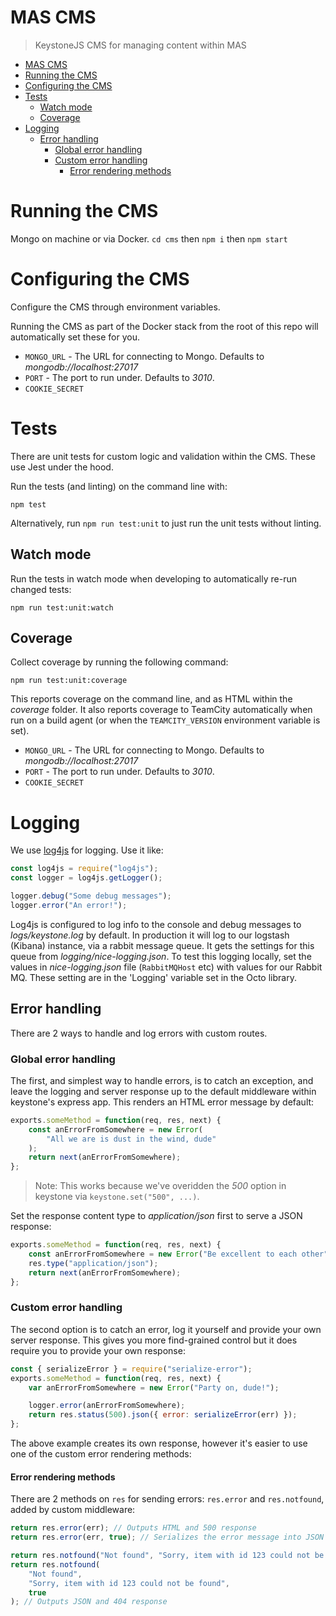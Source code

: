 # MAS CMS

> KeystoneJS CMS for managing content within MAS

- [MAS CMS](#mas-cms)
- [Running the CMS](#running-the-cms)
- [Configuring the CMS](#configuring-the-cms)
- [Tests](#tests)
	- [Watch mode](#watch-mode)
	- [Coverage](#coverage)
- [Logging](#logging)
	- [Error handling](#error-handling)
		- [Global error handling](#global-error-handling)
		- [Custom error handling](#custom-error-handling)
			- [Error rendering methods](#error-rendering-methods)

# Running the CMS

Mongo on machine or via Docker. `cd cms` then `npm i` then `npm start`

# Configuring the CMS

Configure the CMS through environment variables.

Running the CMS as part of the Docker stack from the root of this repo will automatically set these for you.

- `MONGO_URL` - The URL for connecting to Mongo. Defaults to _mongodb://localhost:27017_
- `PORT` - The port to run under. Defaults to _3010_.
- `COOKIE_SECRET`

# Tests

There are unit tests for custom logic and validation within the CMS. These use Jest under the hood.

Run the tests (and linting) on the command line with:

```
npm test
```

Alternatively, run `npm run test:unit` to just run the unit tests without linting.

## Watch mode

Run the tests in watch mode when developing to automatically re-run changed tests:

```
npm run test:unit:watch
```

## Coverage

Collect coverage by running the following command:

```
npm run test:unit:coverage
```

This reports coverage on the command line, and as HTML within the _coverage_ folder. It also reports coverage to TeamCity automatically when run on a build agent (or when the `TEAMCITY_VERSION` environment variable is set).

- `MONGO_URL` - The URL for connecting to Mongo. Defaults to _mongodb://localhost:27017_
- `PORT` - The port to run under. Defaults to _3010_.
- `COOKIE_SECRET`

# Logging

We use [log4js](https://log4js-node.github.io/log4js-node/) for logging. Use it like:

```js
const log4js = require("log4js");
const logger = log4js.getLogger();

logger.debug("Some debug messages");
logger.error("An error!");
```

Log4js is configured to log info to the console and debug messages to _logs/keystone.log_ by default. In production it will log to our logstash (Kibana) instance, via a rabbit message queue. It gets the settings for this queue from _logging/nice-logging.json_. To test this logging locally, set the values in _nice-logging.json_ file (`RabbitMQHost` etc) with values for our Rabbit MQ. These setting are in the 'Logging' variable set in the Octo library.

## Error handling

There are 2 ways to handle and log errors with custom routes.

### Global error handling

The first, and simplest way to handle errors, is to catch an exception, and leave the logging and server response up to the default middleware within keystone's express app. This renders an HTML error message by default:

```js
exports.someMethod = function(req, res, next) {
	const anErrorFromSomewhere = new Error(
		"All we are is dust in the wind, dude"
	);
	return next(anErrorFromSomewhere);
};
```

> Note: This works because we've overidden the _500_ option in keystone via `keystone.set("500", ...)`.

Set the response content type to _application/json_ first to serve a JSON response:

```js
exports.someMethod = function(req, res, next) {
	const anErrorFromSomewhere = new Error("Be excellent to each other");
	res.type("application/json");
	return next(anErrorFromSomewhere);
};
```

### Custom error handling

The second option is to catch an error, log it yourself and provide your own server response. This gives you more find-grained control but it does require you to provide your own response:

```js
const { serializeError } = require("serialize-error");
exports.someMethod = function(req, res, next) {
	var anErrorFromSomewhere = new Error("Party on, dude!");

	logger.error(anErrorFromSomewhere);
	return res.status(500).json({ error: serializeError(err) });
};
```

The above example creates its own response, however it's easier to use one of the custom error rendering methods:

#### Error rendering methods

There are 2 methods on `res` for sending errors: `res.error` and `res.notfound`, added by custom middleware:

```js
return res.error(err); // Outputs HTML and 500 response
return res.error(err, true); // Serializes the error message into JSON and 500 response

return res.notfound("Not found", "Sorry, item with id 123 could not be found"); // Outputs HTML and 404 response
return res.notfound(
	"Not found",
	"Sorry, item with id 123 could not be found",
	true
); // Outputs JSON and 404 response
```
